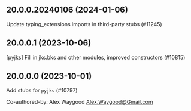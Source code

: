 ## 20.0.0.20240106 (2024-01-06)

Update typing_extensions imports in third-party stubs (#11245)

## 20.0.0.1 (2023-10-06)

[pyjks] Fill in jks.bks and other modules, improved constructors (#10815)

## 20.0.0.0 (2023-10-01)

Add stubs for `pyjks` (#10797)

Co-authored-by: Alex Waygood <Alex.Waygood@Gmail.com>

